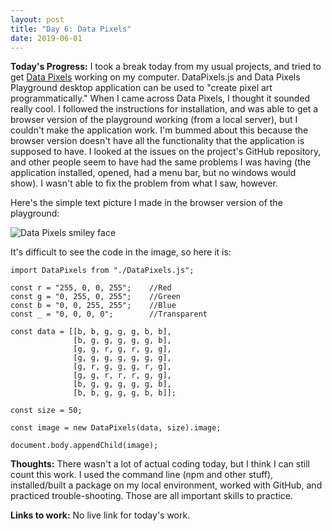 ```yaml
---
layout: post
title: "Day 6: Data Pixels"
date: 2019-06-01
---
```


**Today's Progress:** I took a break today from my usual projects, and tried to get [Data Pixels](https://github.com/gmattie/Data-Pixels) working on my computer. DataPixels.js and Data Pixels Playground desktop application can be used to "create pixel art programmatically." When I came across Data Pixels, I thought it sounded really cool. I followed the instructions for installation, and was able to get a browser version of the playground working (from a local server), but I couldn't make the application work. I'm bummed about this because the browser version doesn't have all the functionality that the application is supposed to have. I looked at the issues on the project's GitHub repository, and other people seem to have had the same problems I was having (the application installed, opened, had a menu bar, but no windows would show). I wasn't able to fix the problem from what I saw, however.

Here's the simple text picture I made in the browser version of the playground:

![Data Pixels smiley face](https://res.cloudinary.com/karijl/image/upload/c_scale,w_600/v1559446329/data-pixels-2019-06-01.png)

It's difficult to see the code in the image, so here it is:

```
import DataPixels from "./DataPixels.js";

const r = "255, 0, 0, 255";    //Red
const g = "0, 255, 0, 255";    //Green
const b = "0, 0, 255, 255";    //Blue
const _ = "0, 0, 0, 0";        //Transparent

const data = [[b, b, g, g, g, b, b],
              [b, g, g, g, g, g, b],
              [g, g, r, g, r, g, g],
              [g, g, g, g, g, g, g],
              [g, r, g, g, g, r, g],
              [g, g, r, r, r, g, g],
              [b, g, g, g, g, g, b],
              [b, b, g, g, g, b, b]];

const size = 50;

const image = new DataPixels(data, size).image;

document.body.appendChild(image);
```

**Thoughts:** There wasn't a lot of actual coding today, but I think I can still count this work. I used the command line (npm and other stuff), installed/built a package on my local environment, worked with GitHub, and practiced trouble-shooting. Those are all important skills to practice.

**Links to work:** No live link for today's work.
